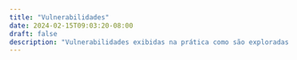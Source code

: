 ```yaml
---
title: "Vulnerabilidades"
date: 2024-02-15T09:03:20-08:00
draft: false
description: "Vulnerabilidades exibidas na prática como são exploradas e como corrigí-las."
---
```

